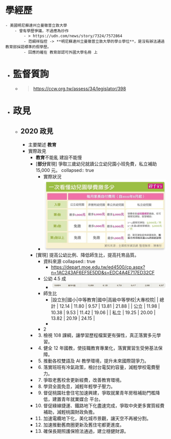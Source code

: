 # 學經歷
	- 美國明尼蘇達州立曼徹普立敦大學
		- 曾有學歷爭議，不過應為炒作
			- > https://udn.com/news/story/7324/7572864
			- 范綱祥指控 -> **明尼蘇達州立曼徹普立敦大學的學士學位**，是沒有辦法通過教育部採認標準的假學歷。
			- 回應的確在 教育部認可外國大學名冊 上
- # 監督質詢
	- > https://ccw.org.tw/assess/34/legislator/398
- # 政見
	- ## 2020 政見
		- 主要闡述 **教育**
		- 實際政見
			- **教育**不能亂 建設不能慢
			- [**部分**實現] 爭取三歲幼兒就讀公立幼兒園小班免費，私立補助 15,000 元。
			  collapsed:: true
				- 實際狀況
				- ![image.png](../assets/image_1704536826591_0.png)
			- [實現] 提高公幼比例、降低師生比，提高托育品質。
				- 資料來源
				  collapsed:: true
					- https://depart.moe.edu.tw/ed4500/cp.aspx?n=1AC243AF6EF5E5DD&s=EDC4A4E717ED32CF
				- 公幼 4.5 成
					- ![image.png](../assets/image_1704537221294_0.png)
				- 師生比
					- |設立別|國小|中等教育|國中|高級中等學校|大專校院|
					  |  總計 | 12.14 | 11.80 | 9.57 | 13.81 | 21.88 |
					  | 公立 | 11.98 | 10.38 | 9.53 | 11.42 | 19.06 |
					  | 私立 | 19.25 | 20.00 | 13.82 | 20.19 | 24.15 |
					-
				- 2
			- 3. 檢視 108 課綱，讓學習歷程檔案更有彈性，真正落實多元學習。
			- 4. 健全 12 年國教，使技職教育專業化，落實實習生受勞基法保障。
			- 5. 推動各校雙語及 AI 教學環境，提升未來國際競爭力。
			- 6. 落實班班有冷氣政策，檢討台電契約容量，減輕學校電費壓力。
			- 7. 爭取老舊校舍更新經費，改善教育環境。
			- 8. 學貸全面免息，減輕年輕學子壓力。
			- 9. 督促桃園社會住宅加速興建，爭取就業青年房租補助門檻降低，建置青年就業媒合
			  平台。
			- 10. 督促綠線捷運、鐵路地下化盡速完成，爭取中央更多實質經費補助，減輕桃園財政負擔。
			- 11. 加速電纜地下化，美化城市景觀，讓天空不再被分割。
			- 12. 加速推動舊商圈更新及舊住宅都更進度。
			- 13. 確保長期照護保險法通過，建立穩健財源。